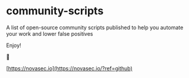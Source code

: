 # community-scripts
A list of open-source community scripts published to help you automate your work and lower false positives

Enjoy!

🥷

[https://novasec.io](https://novasec.io/?ref=github)
